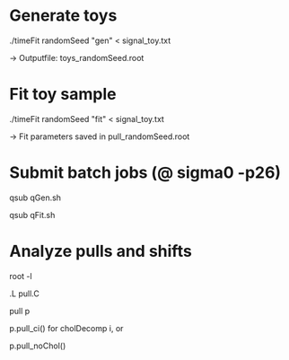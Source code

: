 # Generate toys

./timeFit randomSeed "gen" < signal_toy.txt  

-> Outputfile: toys_randomSeed.root


# Fit toy sample

./timeFit randomSeed "fit" < signal_toy.txt

-> Fit parameters saved in pull_randomSeed.root


# Submit batch jobs (@ sigma0 -p26)

qsub qGen.sh

qsub qFit.sh


# Analyze pulls and shifts

root -l

.L pull.C

pull p

p.pull_ci() for cholDecomp i, or

p.pull_noChol() 
